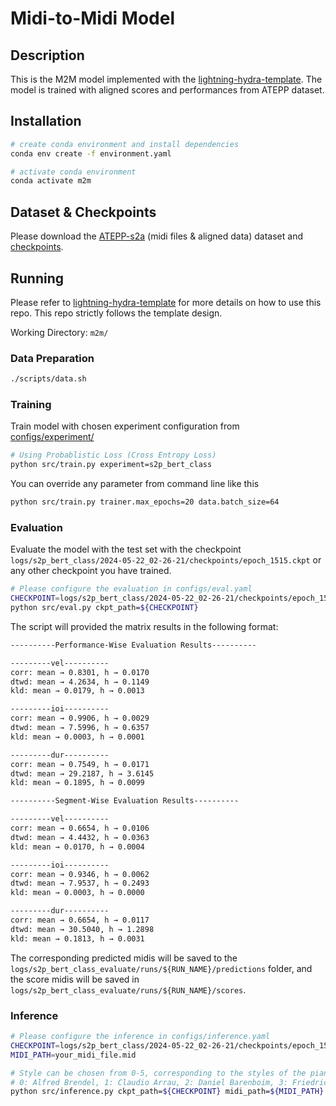 # Midi-to-Midi Model

<!-- <a href="https://pytorch.org/get-started/locally/"><img alt="PyTorch" src="https://img.shields.io/badge/PyTorch-ee4c2c?logo=pytorch&logoColor=white"></a>
<a href="https://pytorchlightning.ai/"><img alt="Lightning" src="https://img.shields.io/badge/-Lightning-792ee5?logo=pytorchlightning&logoColor=white"></a>
<a href="https://hydra.cc/"><img alt="Config: Hydra" src="https://img.shields.io/badge/Config-Hydra-89b8cd"></a>
<a href="https://github.com/tangjjbetsy/RHEPP-Transformer-S2P"><img alt="Template" src="https://img.shields.io/badge/-RHEPP--Transformer--S2P-017F2F?style=flat&logo=github&labelColor=gray"></a><br>

</div> -->

## Description
This is the M2M model implemented with the [lightning-hydra-template](https://github.com/ashleve/lightning-hydra-template). The model is trained with aligned scores and performances from ATEPP dataset.

## Installation

```bash
# create conda environment and install dependencies
conda env create -f environment.yaml

# activate conda environment
conda activate m2m
```

## Dataset & Checkpoints
Please download the [ATEPP-s2a](https://zenodo.org/records/15524693/files/ATEPP-s2a.zip) (midi files & aligned data) dataset and [checkpoints](https://zenodo.org/records/15524693/files/m2m.zip).

## Running
Please refer to [lightning-hydra-template](https://github.com/ashleve/lightning-hydra-template) for more details on how to use this repo. This repo strictly follows the template design.

Working Directory: `m2m/`

### Data Preparation
```bash
./scripts/data.sh
```

### Training
Train model with chosen experiment configuration from [configs/experiment/](configs/experiment/)
```bash
# Using Probablistic Loss (Cross Entropy Loss)
python src/train.py experiment=s2p_bert_class
```
You can override any parameter from command line like this

```bash
python src/train.py trainer.max_epochs=20 data.batch_size=64
```

### Evaluation

Evaluate the model with the test set with the checkpoint `logs/s2p_bert_class/2024-05-22_02-26-21/checkpoints/epoch_1515.ckpt` or any other checkpoint you have trained.

```bash
# Please configure the evaluation in configs/eval.yaml
CHECKPOINT=logs/s2p_bert_class/2024-05-22_02-26-21/checkpoints/epoch_1515.ckpt
python src/eval.py ckpt_path=${CHECKPOINT}
```

The script will provided the matrix results in the following format:
```bash
----------Performance-Wise Evaluation Results----------

---------vel----------
corr: mean → 0.8301, h → 0.0170
dtwd: mean → 4.2634, h → 0.1149
kld: mean → 0.0179, h → 0.0013

---------ioi----------
corr: mean → 0.9906, h → 0.0029
dtwd: mean → 7.5996, h → 0.6357
kld: mean → 0.0003, h → 0.0001

---------dur----------
corr: mean → 0.7549, h → 0.0171
dtwd: mean → 29.2187, h → 3.6145
kld: mean → 0.1895, h → 0.0099

----------Segment-Wise Evaluation Results----------

---------vel----------
corr: mean → 0.6654, h → 0.0106
dtwd: mean → 4.4432, h → 0.0363
kld: mean → 0.0170, h → 0.0004

---------ioi----------
corr: mean → 0.9346, h → 0.0062
dtwd: mean → 7.9537, h → 0.2493
kld: mean → 0.0003, h → 0.0000

---------dur----------
corr: mean → 0.6654, h → 0.0117
dtwd: mean → 30.5040, h → 1.2898
kld: mean → 0.1813, h → 0.0031
```

The corresponding predicted midis will be saved to the `logs/s2p_bert_class_evaluate/runs/${RUN_NAME}/predictions` folder, and the score midis will be saved in `logs/s2p_bert_class_evaluate/runs/${RUN_NAME}/scores`.

### Inference

```bash
# Please configure the inference in configs/inference.yaml
CHECKPOINT=logs/s2p_bert_class/2024-05-22_02-26-21/checkpoints/epoch_1515.ckpt
MIDI_PATH=your_midi_file.mid

# Style can be chosen from 0-5, corresponding to the styles of the pianists in the training set.
# 0: Alfred Brendel, 1: Claudio Arrau, 2: Daniel Barenboim, 3: Friedrich Gulda, 4: Sviatoslav Richter, 5: Wilhelm Kempff
python src/inference.py ckpt_path=${CHECKPOINT} midi_path=${MIDI_PATH} style=0
```